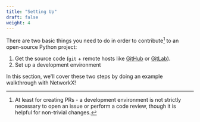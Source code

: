 ```yaml
---
title: "Setting Up"
draft: false
weight: 4
---
```


There are two basic things you need to do in order to contribute[^1] to an open-source
Python project:

 1. Get the source code (`git` + remote hosts like [GitHub][gh] or [GitLab][gl]).
 2. Set up a development environment

In this section, we'll cover these two steps by doing an example walkthrough
with NetworkX!

[^1]: At least for creating PRs - a development environment is not strictly necessary to
      open an issue or perform a code review, though it is helpful for non-trivial
      changes.

[gh]: https://github.com
[gl]: https://gitlab.com
